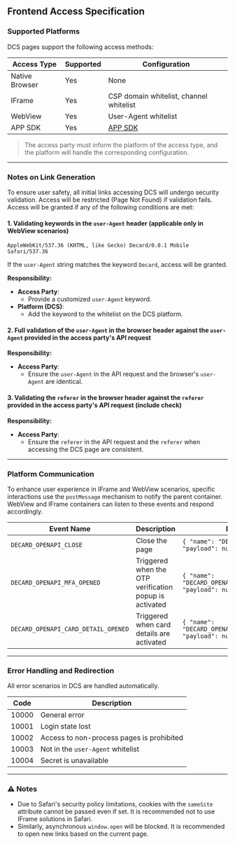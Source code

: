 ## Frontend Access Specification

### Supported Platforms

DCS pages support the following access methods:

| Access Type    | Supported | Configuration                                                                 |
|-----------------|-----------|-------------------------------------------------------------------------------|
| Native Browser | Yes       | None                                                                         |
| IFrame         | Yes       | CSP domain whitelist, channel whitelist                                      |
| WebView        | Yes       | User-Agent whitelist                                                         |
| APP SDK     | Yes       | [APP SDK](https://github.com/decard-tech/open-kyc-ios)   |

> The access party must inform the platform of the access type, and the platform will handle the corresponding configuration.

---

### Notes on Link Generation

To ensure user safety, all initial links accessing DCS will undergo security validation. Access will be restricted (Page Not Found) if validation fails. Access will be granted if any of the following conditions are met:

#### 1. Validating keywords in the `user-Agent` header (applicable only in WebView scenarios)

```code
AppleWebKit/537.36 (KHTML, like Gecko) Decard/0.0.1 Mobile Safari/537.36
```
If the `user-Agent` string matches the keyword `Decard`, access will be granted.

**Responsibility:**
- **Access Party**:
  - Provide a customized `user-Agent` keyword.
- **Platform (DCS)**:
  - Add the keyword to the whitelist on the DCS platform.

#### 2. Full validation of the `user-Agent` in the browser header against the `user-Agent` provided in the access party's API request

**Responsibility:**
- **Access Party**:
  - Ensure the `user-Agent` in the API request and the browser's `user-Agent` are identical.

#### 3. Validating the `referer` in the browser header against the `referer` provided in the access party's API request (include check)

**Responsibility:**
- **Access Party**:
  - Ensure the `referer` in the API request and the `referer` when accessing the DCS page are consistent.

---

### Platform Communication

To enhance user experience in IFrame and WebView scenarios, specific interactions use the `postMessage` mechanism to notify the parent container. WebView and IFrame containers can listen to these events and respond accordingly.

| Event Name                   | Description                                     | Data Format                                                                     |
|------------------------------|-------------------------------------------------|---------------------------------------------------------------------------------|
| `DECARD_OPENAPI_CLOSE`       | Close the page                                 | `{ "name": "DECARD_OPENAPI_CLOSE", "payload": null }`                       |
| `DECARD_OPENAPI_MFA_OPENED`  | Triggered when the OTP verification popup is activated | `{ "name": "DECARD_OPENAPI_MFA_OPENED", "payload": null }`                |
| `DECARD_OPENAPI_CARD_DETAIL_OPENED` | Triggered when card details are activated      | `{ "name": "DECARD_OPENAPI_CARD_DETAIL_OPENED", "payload": null }`          |

---

### Error Handling and Redirection

All error scenarios in DCS are handled automatically.

| Code  | Description                                |
|-------|--------------------------------------------|
| 10000 | General error                              |
| 10001 | Login state lost                           |
| 10002 | Access to non-process pages is prohibited  |
| 10003 | Not in the `user-Agent` whitelist          |
| 10004 | Secret is unavailable                      |

---

### ⚠️ Notes

- Due to Safari's security policy limitations, cookies with the `sameSite` attribute cannot be passed even if set. It is recommended not to use IFrame solutions in Safari.
- Similarly, asynchronous `window.open` will be blocked. It is recommended to open new links based on the current page.
